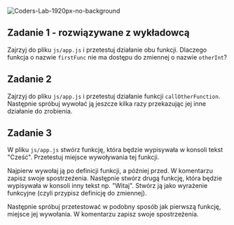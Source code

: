 ![Coders-Lab-1920px-no-background](https://user-images.githubusercontent.com/30623667/104709394-2cabee80-571f-11eb-9518-ea6a794e558e.png)


## Zadanie 1 - rozwiązywane z wykładowcą

Zajrzyj do pliku `js/app.js` i przetestuj działanie obu funkcji.
Dlaczego funkcja o nazwie `firstFunc` nie ma dostępu do zmiennej o nazwie `otherInt`?



## Zadanie 2

Zajrzyj do pliku `js/app.js` i przetestuj działanie funkcji `callOtherFunction`.
Następnie spróbuj wywołać ją jeszcze kilka razy przekazując jej inne działanie do zrobienia.



## Zadanie 3

W pliku `js/app.js` stwórz funkcję, która będzie wypisywała w konsoli tekst "Cześć". Przetestuj miejsce wywoływania tej funkcji.

Najpierw wywołaj ją po definicji funkcji, a później przed. W komentarzu zapisz swoje spostrzeżenia.
Następnie stwórz drugą funkcję, która będzie wypisywała w konsoli inny tekst np. "Witaj". Stwórz ją jako
wyrażenie funkcyjne (czyli przypisz definicję do zmiennej). 

Następnie spróbuj przetestować w podobny sposób jak pierwszą funkcję, miejsce jej wywołania. W komentarzu zapisz swoje spostrzeżenia.

